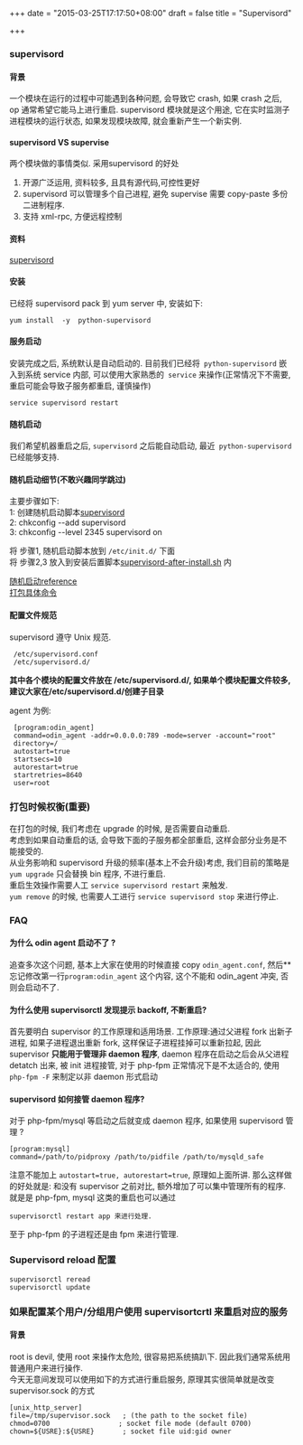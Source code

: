 +++
date = "2015-03-25T17:17:50+08:00"
draft = false
title = "Supervisord"

+++


### supervisord 
#### 背景  
一个模块在运行的过程中可能遇到各种问题, 会导致它 crash, 如果 crash 之后, op 通常希望它能马上进行重启. supervisord 模块就是这个用途,  它在实时监测子进程模块的运行状态, 如果发现模块故障, 就会重新产生一个新实例.   

#### supervisord VS supervise   
两个模块做的事情类似. 采用supervisord 的好处

1. 开源广泛运用, 资料较多, 且具有源代码,可控性更好  
2. supervisord 可以管理多个自己进程, 避免 supervise 需要 copy-paste 多份二进制程序.  
3. 支持 xml-rpc, 方便远程控制     

#### 资料   
[supervisord](http://supervisord.org)    

#### 安装
已经将 supervisord pack 到 yum server 中, 安装如下: 

    yum install  -y  python-supervisord

#### 服务启动
安装完成之后, 系统默认是自动启动的. 目前我们已经将` python-supervisord` 嵌入到系统 service 内部, 可以使用大家熟悉的` service` 来操作(正常情况下不需要, 重启可能会导致子服务都重启, 谨慎操作)

    service supervisord restart   
    
#### 随机启动  
我们希望机器重启之后, `supervisord` 之后能自动启动, 最近` python-supervisord` 已经能够支持.  

#### 随机启动细节(不敢兴趣同学跳过)
主要步骤如下:  
1: 创建随机启动脚本[supervisord](https://git.xiaojukeji.com/op/supervisord-pack/blob/master/etc/init.d/supervisord)    
2: chkconfig --add supervisord  
3: chkconfig --level 2345 supervisord on   

将 步骤1, 随机启动脚本放到 `/etc/init.d/` 下面  
将 步骤2,3 放入到安装后置脚本[supervisord-after-install.sh](https://git.xiaojukeji.com/op/supervisord-pack/blob/master/supervisord-after-install.sh) 内  

[随机启动reference](http://unix.stackexchange.com/questions/20357/how-can-i-make-a-script-in-etc-init-d-start-at-boot)  
[打包具体命令](https://git.xiaojukeji.com/op/supervisord-pack/tree/master)

#### 配置文件规范  
supervisord 遵守 Unix 规范.    

     /etc/supervisord.conf
     /etc/supervisord.d/

**其中各个模块的配置文件放在 /etc/supervisord.d/, 如果单个模块配置文件较多, 建议大家在/etc/supervisord.d/创建子目录**    

agent 为例:   

     [program:odin_agent]
     command=odin_agent -addr=0.0.0.0:789 -mode=server -account="root"
     directory=/
     autostart=true
     startsecs=10
     autorestart=true
     startretries=8640
     user=root
     
     
### 打包时候权衡(重要)
在打包的时候, 我们考虑在 upgrade 的时候, 是否需要自动重启.   
考虑到如果自动重启的话, 会导致下面的子服务都全部重启, 这样会部分业务是不能接受的.   
从业务影响和 supervisord 升级的频率(基本上不会升级)考虑, 我们目前的策略是 `yum upgrade` 只会替换 bin 程序, 不进行重启.   
重启生效操作需要人工 `service supervisord restart` 来触发.     
`yum remove` 的时候, 也需要人工进行 `service supervisord stop` 来进行停止.


### FAQ 
#### 为什么 odin agent 启动不了 ?  
追查多次这个问题, 基本上大家在使用的时候直接 copy  `odin_agent.conf`, 然后**忘记修改第一行`program:odin_agent` 这个内容, 这个不能和 odin_agent 冲突, 否则会启动不了.   
#### 为什么使用 supervisorctl 发现提示 backoff,  不断重启?  
首先要明白 supervisor 的工作原理和适用场景. 工作原理:通过父进程 fork 出新子进程,  如果子进程退出重新 fork, 这样保证子进程挂掉可以重新拉起, 因此 supervisor **只能用于管理非 daemon 程序**,  daemon 程序在启动之后会从父进程 detatch 出来, 被 init 进程接管, 对于 php-fpm 正常情况下是不太适合的, 使用 `php-fpm -F` 来制定以非 daemon 形式启动

#### supervisord 如何接管 daemon 程序? 
对于 php-fpm/mysql 等启动之后就变成 daemon 程序, 如果使用 supervisord 管理 ?  

    [program:mysql]
    command=/path/to/pidproxy /path/to/pidfile /path/to/mysqld_safe
    
注意不能加上 `autostart=true, autorestart=true`, 原理如上面所讲. 那么这样做的好处就是: 和没有 supervisor 之前对比, 额外增加了可以集中管理所有的程序. 就是是 php-fpm, mysql 这类的重启也可以通过  
    
    supervisorctl restart app 来进行处理.
    
至于 php-fpm 的子进程还是由 fpm 来进行管理. 


### Supervisord reload 配置

    supervisorctl reread
    supervisorctl update


### 如果配置某个用户/分组用户使用 supervisortcrtl 来重启对应的服务  
#### 背景  
root is devil, 使用 root 来操作太危险, 很容易把系统搞趴下. 因此我们通常系统用普通用户来进行操作.     
今天无意间发现可以使用如下的方式进行重启服务, 原理其实很简单就是改变 supervisor.sock 的方式 

    [unix_http_server]
    file=/tmp/supervisor.sock   ; (the path to the socket file)
    chmod=0700                 ; socket file mode (default 0700)
    chown=${USRE}:${USRE}       ; socket file uid:gid owner

